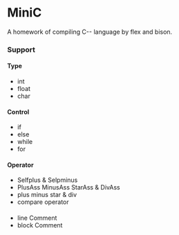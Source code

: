 # MiniC
A homework of compiling C-- language by flex and bison.

### Support
#### Type
- int
- float
- char

#### Control
- if
- else
- while
- for

#### Operator
- Selfplus & Selpminus
- PlusAss MinusAss StarAss & DivAss
- plus minus star & div
- compare operator

#### 
- line Comment
- block Comment
